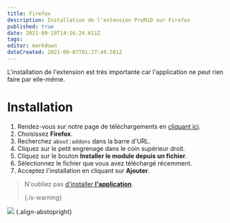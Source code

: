 ```yaml
---
title: Firefox
description: Installation de l'extension PreMiD sur Firefox
published: true
date: 2021-09-18T14:16:24.611Z
tags: 
editor: markdown
dateCreated: 2021-09-07T01:27:49.581Z
---
```


L'installation de l'extension est très importante car l'application ne peut rien faire par elle-même.

# Installation
1. Rendez-vous sur notre page de téléchargements en [cliquant ici](https://premid.app/downloads).
2. Choisissez **Firefox**.
3. Recherchez `about:addons` dans la barre d'URL.
4. Cliquez sur le petit engrenage dans le coin supérieur droit.
5. Cliquez sur le bouton **Installer le module depuis un fichier**.
6. Sélectionnez le fichier que vous avez téléchargé récemment.
7. Acceptez l'installation en cliquant sur **Ajouter**.

> N'oubliez pas [d'installer **l'application**](/install). 
> 
> {.is-warning}

![](https://img.icons8.com/color/2x/firefox.png) {.align-abstopright}